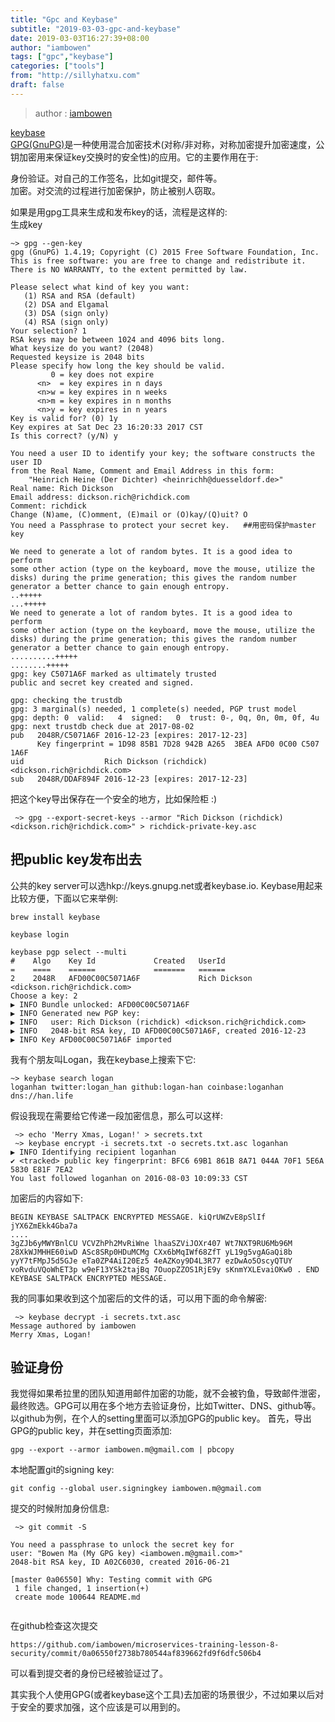 ```yaml
---
title: "Gpc and Keybase"
subtitle: "2019-03-03-gpc-and-keybase"
date: 2019-03-03T16:27:39+08:00
author: "iambowen"
tags: ["gpc","keybase"]
categories: ["tools"]
from: "http://sillyhatxu.com"
draft: false
---
```


> author : [iambowen](https://www.jianshu.com/p/e4c1f95a0462)

[keybase](https://keybase.io/)<br>
[GPG(GnuPG)](https://en.wikipedia.org/wiki/GNU_Privacy_Guard)是一种使用混合加密技术(对称/非对称，对称加密提升加密速度，公钥加密用来保证key交换时的安全性)的应用。它的主要作用在于:

身份验证。对自己的工作签名，比如git提交，邮件等。<br>
加密。对交流的过程进行加密保护，防止被别人窃取。<br>

如果是用gpg工具来生成和发布key的话，流程是这样的:<br>
生成key<br>
```
~> gpg --gen-key
gpg (GnuPG) 1.4.19; Copyright (C) 2015 Free Software Foundation, Inc.
This is free software: you are free to change and redistribute it.
There is NO WARRANTY, to the extent permitted by law.

Please select what kind of key you want:
   (1) RSA and RSA (default)
   (2) DSA and Elgamal
   (3) DSA (sign only)
   (4) RSA (sign only)
Your selection? 1
RSA keys may be between 1024 and 4096 bits long.
What keysize do you want? (2048)
Requested keysize is 2048 bits
Please specify how long the key should be valid.
         0 = key does not expire
      <n>  = key expires in n days
      <n>w = key expires in n weeks
      <n>m = key expires in n months
      <n>y = key expires in n years
Key is valid for? (0) 1y
Key expires at Sat Dec 23 16:20:33 2017 CST
Is this correct? (y/N) y

You need a user ID to identify your key; the software constructs the user ID
from the Real Name, Comment and Email Address in this form:
    "Heinrich Heine (Der Dichter) <heinrichh@duesseldorf.de>"
Real name: Rich Dickson
Email address: dickson.rich@richdick.com
Comment: richdick
Change (N)ame, (C)omment, (E)mail or (O)kay/(Q)uit? O
You need a Passphrase to protect your secret key.   ##用密码保护master key

We need to generate a lot of random bytes. It is a good idea to perform
some other action (type on the keyboard, move the mouse, utilize the
disks) during the prime generation; this gives the random number
generator a better chance to gain enough entropy.
..+++++
...+++++
We need to generate a lot of random bytes. It is a good idea to perform
some other action (type on the keyboard, move the mouse, utilize the
disks) during the prime generation; this gives the random number
generator a better chance to gain enough entropy.
..........+++++
........+++++
gpg: key C5071A6F marked as ultimately trusted
public and secret key created and signed.

gpg: checking the trustdb
gpg: 3 marginal(s) needed, 1 complete(s) needed, PGP trust model
gpg: depth: 0  valid:   4  signed:   0  trust: 0-, 0q, 0n, 0m, 0f, 4u
gpg: next trustdb check due at 2017-08-02
pub   2048R/C5071A6F 2016-12-23 [expires: 2017-12-23]
      Key fingerprint = 1D98 85B1 7D28 942B A265  3BEA AFD0 0C00 C507 1A6F
uid                  Rich Dickson (richdick) <dickson.rich@richdick.com>
sub   2048R/DDAF894F 2016-12-23 [expires: 2017-12-23]
```

把这个key导出保存在一个安全的地方，比如保险柜 :)

```
 ~> gpg --export-secret-keys --armor "Rich Dickson (richdick) <dickson.rich@richdick.com>" > richdick-private-key.asc
```

## 把public key发布出去

公共的key server可以选hkp://keys.gnupg.net或者keybase.io. Keybase用起来比较方便，下面以它来举例:

```
brew install keybase

keybase login

keybase pgp select --multi
#    Algo    Key Id             Created   UserId
=    ====    ======             =======   ======
2    2048R   AFD00C00C5071A6F             Rich Dickson <dickson.rich@richdick.com>
Choose a key: 2
▶ INFO Bundle unlocked: AFD00C00C5071A6F
▶ INFO Generated new PGP key:
▶ INFO   user: Rich Dickson (richdick) <dickson.rich@richdick.com>
▶ INFO   2048-bit RSA key, ID AFD00C00C5071A6F, created 2016-12-23
▶ INFO Key AFD00C00C5071A6F imported
```

我有个朋友叫Logan，我在keybase上搜索下它:

```
~> keybase search logan
loganhan twitter:logan_han github:logan-han coinbase:loganhan dns://han.life
```

假设我现在需要给它传递一段加密信息，那么可以这样:

```
 ~> echo 'Merry Xmas, Logan!' > secrets.txt
 ~> keybase encrypt -i secrets.txt -o secrets.txt.asc loganhan
▶ INFO Identifying recipient loganhan
✔ <tracked> public key fingerprint: BFC6 69B1 861B 8A71 044A 70F1 5E6A 5830 E81F 7EA2
You last followed loganhan on 2016-08-03 10:09:33 CST

```

加密后的内容如下:
```
BEGIN KEYBASE SALTPACK ENCRYPTED MESSAGE. kiQrUWZvE8pSlIf jYX6ZmEkk4Gba7a 
....
3gZJb6yMWYBnlCU VCVZhPh2MvRiWne lhaaSZViJOXr407 Wt7NXT9RU6Mb96M 28XkWJMHHE60iwD ASc8SRp0HDuMCMg CXx6bMqIWf68ZfT yL19g5vgAGaQi8b yyY7tFMpJ5d5GJe eTa0ZP4AiI20Ez5 4eAZKoy9D4L3R77 ezDwAo5OscyQTUY voRvduVQoWhET3p w9eF13YSk2tajBq 7OuopZZOS1RjE9y sKnmYXLEvaiOKw0 . END KEYBASE SALTPACK ENCRYPTED MESSAGE.
```
我的同事如果收到这个加密后的文件的话，可以用下面的命令解密:

```
 ~> keybase decrypt -i secrets.txt.asc
Message authored by iambowen
Merry Xmas, Logan!
```

## 验证身份

我觉得如果希拉里的团队知道用邮件加密的功能，就不会被钓鱼，导致邮件泄密，最终败选。GPG可以用在多个地方去验证身份，比如Twitter、DNS、github等。以github为例，在个人的setting里面可以添加GPG的public key。
首先，导出GPG的public key，并在setting页面添加:
```
gpg --export --armor iambowen.m@gmail.com | pbcopy
```

本地配置git的signing key:
```
git config --global user.signingkey iambowen.m@gmail.com
```

提交的时候附加身份信息:
```
 ~> git commit -S

You need a passphrase to unlock the secret key for
user: "Bowen Ma (My GPG key) <iambowen.m@gmail.com>"
2048-bit RSA key, ID A02C6030, created 2016-06-21

[master 0a06550] Why: Testing commit with GPG
 1 file changed, 1 insertion(+)
 create mode 100644 README.md
 
```

在github检查这次提交

```
https://github.com/iambowen/microservices-training-lesson-8-security/commit/0a06550f2738b780544af839662fd9f6dfc506b4
```

可以看到提交者的身份已经被验证过了。

其实我个人使用GPG(或者keybase这个工具)去加密的场景很少，不过如果以后对于安全的要求加强，这个应该是可以用到的。